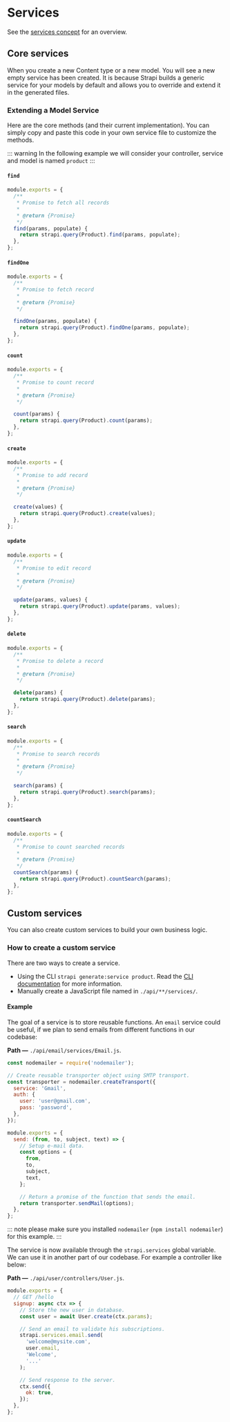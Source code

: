 # Services

See the [services concept](../concepts/concepts.md#services) for an overview.

## Core services

When you create a new Content type or a new model. You will see a new empty service has been created. It is because Strapi builds a generic service for your models by default and allows you to override and extend it in the generated files.

### Extending a Model Service

Here are the core methods (and their current implementation).
You can simply copy and paste this code in your own service file to customize the methods.

::: warning
In the following example we will consider your controller, service and model is named `product`
:::

#### `find`

```js
module.exports = {
  /**
   * Promise to fetch all records
   *
   * @return {Promise}
   */
  find(params, populate) {
    return strapi.query(Product).find(params, populate);
  },
};
```

#### `findOne`

```js
module.exports = {
  /**
   * Promise to fetch record
   *
   * @return {Promise}
   */

  findOne(params, populate) {
    return strapi.query(Product).findOne(params, populate);
  },
};
```

#### `count`

```js
module.exports = {
  /**
   * Promise to count record
   *
   * @return {Promise}
   */

  count(params) {
    return strapi.query(Product).count(params);
  },
};
```

#### `create`

```js
module.exports = {
  /**
   * Promise to add record
   *
   * @return {Promise}
   */

  create(values) {
    return strapi.query(Product).create(values);
  },
};
```

#### `update`

```js
module.exports = {
  /**
   * Promise to edit record
   *
   * @return {Promise}
   */

  update(params, values) {
    return strapi.query(Product).update(params, values);
  },
};
```

#### `delete`

```js
module.exports = {
  /**
   * Promise to delete a record
   *
   * @return {Promise}
   */

  delete(params) {
    return strapi.query(Product).delete(params);
  },
};
```

#### `search`

```js
module.exports = {
  /**
   * Promise to search records
   *
   * @return {Promise}
   */

  search(params) {
    return strapi.query(Product).search(params);
  },
};
```

#### `countSearch`

```js
module.exports = {
  /**
   * Promise to count searched records
   *
   * @return {Promise}
   */
  countSearch(params) {
    return strapi.query(Product).countSearch(params);
  },
};
```

## Custom services

You can also create custom services to build your own business logic.

### How to create a custom service

There are two ways to create a service.

- Using the CLI `strapi generate:service product`. Read the [CLI documentation](../cli/CLI.md) for more information.
- Manually create a JavaScript file named in `./api/**/services/`.

#### Example

The goal of a service is to store reusable functions. An `email` service could be useful, if we plan to send emails from different functions in our codebase:

**Path —** `./api/email/services/Email.js`.

```js
const nodemailer = require('nodemailer');

// Create reusable transporter object using SMTP transport.
const transporter = nodemailer.createTransport({
  service: 'Gmail',
  auth: {
    user: 'user@gmail.com',
    pass: 'password',
  },
});

module.exports = {
  send: (from, to, subject, text) => {
    // Setup e-mail data.
    const options = {
      from,
      to,
      subject,
      text,
    };

    // Return a promise of the function that sends the email.
    return transporter.sendMail(options);
  },
};
```

::: note
please make sure you installed `nodemailer` (`npm install nodemailer`) for this example.
:::

The service is now available through the `strapi.services` global variable. We can use it in another part of our codebase. For example a controller like below:

**Path —** `./api/user/controllers/User.js`.

```js
module.exports = {
  // GET /hello
  signup: async ctx => {
    // Store the new user in database.
    const user = await User.create(ctx.params);

    // Send an email to validate his subscriptions.
    strapi.services.email.send(
      'welcome@mysite.com',
      user.email,
      'Welcome',
      '...'
    );

    // Send response to the server.
    ctx.send({
      ok: true,
    });
  },
};
```
